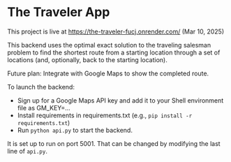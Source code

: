 # The Traveler App
This project is live at https://the-traveler-fucj.onrender.com/ (Mar 10, 2025)

This backend uses the optimal exact solution to the traveling salesman problem to find the shortest route from a starting location through a set of locations (and, optionally, back to the starting location).

Future plan: Integrate with Google Maps to show the completed route.

To launch the backend:
- Sign up for a Google Maps API key and add it to your Shell environment file as GM_KEY=...
- Install requirements in requirements.txt (e.g., `pip install -r requirements.txt`)
- Run `python api.py` to start the backend.

It is set up to run on port 5001. That can be changed by modifying the last line of `api.py`.
